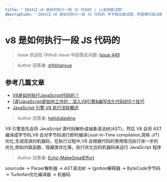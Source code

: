 ```yaml
---
title: "【Q441】v8 是如何执行一段 JS 代码的 | js高频面试题"
description: "【Q441】v8 是如何执行一段 JS 代码的 字节跳动面试题、阿里腾讯面试题、美团小米面试题。"
---
```


# v8 是如何执行一段 JS 代码的

> Issue
> 欢迎在 Gtihub Issue 中回答此问题: [Issue 449](https://github.com/shfshanyue/Daily-Question/issues/449)

> Author
> 回答者: [shfshanyue](https://github.com/shfshanyue)

## 参考几篇文章

- [V8是如何执行JavaScript代码的？](https://zhuanlan.zhihu.com/p/96502646)
- [[译]JavaScript是如何工作的：深入V8引擎&编写优化代码的5个技巧](https://zhuanlan.zhihu.com/p/57898561)
- [JavaScript 引擎 V8 执行流程概述](https://zhuanlan.zhihu.com/p/111386872)

> Author
> 回答者: [hellolukeding](https://github.com/hellolukeding)

V8 引擎首先会将 JavaScript 源代码解析成抽象语法树(AST)，然后 V8 会将 AST 编译成字节码,V8 会对字节码进行即时编译(Just-In-Time compilation,简称 JIT)优化,生成高效的机器码，在执行过程中,V8 会根据代码的使用情况执行进一步的优化,例如内联函数、隐藏类优化等。执行优化后的机器码来运行 JavaScript 程序

> Author
> 回答者: [Echo-MakeGreatEffort](https://github.com/Echo-MakeGreatEffort)

sourcode -> Parser解析器 -> AST语法树 -> Ignition解释器 -> ByteCode字节码 -> Turbofan优化编译器 -> 机器码
